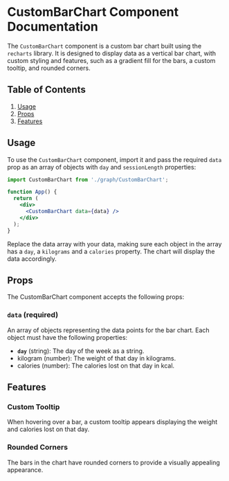 # CustomBarChart Component Documentation

The `CustomBarChart` component is a custom bar chart built using the `recharts` library. It is designed to display data as a vertical bar chart, with custom styling and features, such as a gradient fill for the bars, a custom tooltip, and rounded corners.

## Table of Contents

1. [Usage](#usage)
2. [Props](#props)
3. [Features](#features)

## Usage

To use the `CustomBarChart` component, import it and pass the required `data` prop as an array of objects with `day` and `sessionLength` properties:

```jsx
import CustomBarChart from './graph/CustomBarChart';

function App() {
  return (
    <div>
      <CustomBarChart data={data} />
    </div>
  );
}
```

Replace the data array with your data, making sure each object in the array has a ``day``, a ``kilograms`` and a ``calories`` property. The chart will display the data accordingly.

## Props
The CustomBarChart component accepts the following props:

### __``data``__ (required)
An array of objects representing the data points for the bar chart. Each object must have the following properties:

* __``day``__ (string): The day of the week as a string.
* kilogram (number): The weight of that day in kilograms.
* calories (number): The calories lost on that day in kcal.

## __Features__
### __Custom Tooltip__
When hovering over a bar, a custom tooltip appears displaying the weight and calories lost on that day.

### __Rounded Corners__
The bars in the chart have rounded corners to provide a visually appealing appearance.